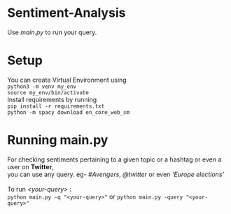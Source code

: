 # Sentiment-Analysis
Use *main.py* to run your query.
# Setup
You can create Virtual Environment using <br>
`python3 -m venv my_env` <br>
`source my_env/bin/activate`
<br>
Install requirements by running
<br>
`pip install -r requirements.txt`
<br>
`python -m spacy download en_core_web_sm`
<br>
# Running main.py
For checking sentiments pertaining to a given topic or a hashtag or even a user on **Twitter**, <br>
 you can use any query. eg- *#Avengers*, *@twitter* or even *'Europe elections'*
<br><br>	To run *\<your-query\>* :<br>
`python main.py -q "<your-query>"` or
`python main.py -query "<your-query>"`